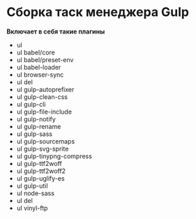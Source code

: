# Сборка таск менеджера Gulp

**Включает в себя такие плагины**
* ul 
 * ul babel/core
 * ul babel/preset-env
 * ul babel-loader
 * ul browser-sync
 * ul del
 * ul gulp-autoprefixer
 * ul gulp-clean-css
 * ul gulp-cli
 * ul gulp-file-include
 * ul gulp-notify
 * ul gulp-rename
 * ul gulp-sass
 * ul gulp-sourcemaps
 * ul gulp-svg-sprite
 * ul gulp-tinypng-compress
 * ul gulp-ttf2woff
 * ul gulp-ttf2woff2
 * ul gulp-uglify-es
 * ul gulp-util
 * ul node-sass
 * ul del
 * ul vinyl-ftp